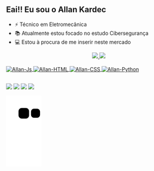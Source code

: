 ## Eai!! Eu sou o Allan Kardec

- ⚡ Técnico em Eletromecânica
- 📚 Atualmente estou focado no estudo Cibersegurança
- 💻 Estou à procura de me inserir neste mercado

<div align="center">
  <a href="https://github.com/rafaballerini">
 <img height="160em" src="https://github-readme-stats.vercel.app/api?username=akardec12&show_icons=true&theme=panda&include_all_commits=true&count_private=true"/>
  <img height="160em" src="https://github-readme-stats.vercel.app/api/top-langs/?username=akardec12&layout=compact&langs_count=7&theme=panda"/>
</div>

<div style="display: inline_block"><br>
  <img align="center" alt="Allan-Js" height="30" width="60" src="https://img.shields.io/badge/JavaScript-323330?style=for-the-badge&logo=javascript&logoColor=F7DF1E">
  <img align="center" alt="Allan-HTML" height="30" width="60" src="https://img.shields.io/badge/HTML5-E34F26?style=for-the-badge&logo=html5&logoColor=white">
  <img align="center" alt="Allan-CSS" height="30" width="60" src="https://img.shields.io/badge/CSS3-1572B6?style=for-the-badge&logo=css3&logoColor=white">
  <img align="center" alt="Allan-Python" height="30" width="60" src="https://img.shields.io/badge/Python-14354C?style=for-the-badge&logo=python&logoColor=white">
</div>

##
 
<div> 
  <a href="https://instagram.com/akardeec" target="_blank"><img src="https://img.shields.io/badge/Instagram-141414?style=for-the-badge&logo=instagram&logoColor=white" target="_blank"></a>
  <a href = "mailto:allankardec.ak12@gmail.com"><img src="https://img.shields.io/badge/Gmail-D14836?style=for-the-badge&logo=gmail&logoColor=white" target="_blank"></a>
  <a href="https://www.linkedin.com/in/allan-kardec-nascimento-carneiro-7526a6187/" target="_blank"><img src="https://img.shields.io/badge/-LinkedIn-%230077B5?style=for-the-badge&logo=linkedin&logoColor=white" target="_blank"></a>
  <a href="https://discord.gg/cMwudvuj" target="_blank"><img src="https://img.shields.io/badge/Discord-7289DA?style=for-the-badge&logo=discord&logoColor=white" target="_blank"></a>
  
  
  </div>
  
  ![Snake animation](https://github.com/akardec12/akardec12/blob/output/github-contribution-grid-snake.svg)
